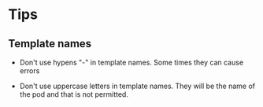 # Tips

## Template names

- Don't use hypens "-" in template names. Some times they can cause errors

- Don't use uppercase letters in template names. They will be the name of the pod and that is not permitted.
